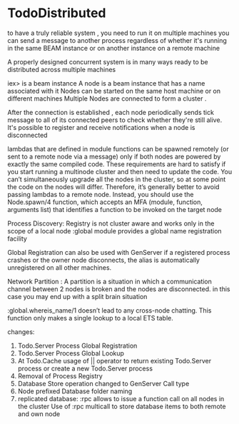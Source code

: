 # TodoDistributed

to have a truly reliable system , you need to run it on multiple machines 
you can send a message to another process regardless of whether it's running in the same BEAM instance or 
on another instance on a remote machine 

A properly designed concurrent system is in many ways ready to be distributed across multiple machines 

iex> is a beam instance
A node is a beam instance that has a name associated with it 
Nodes can be started on the same host machine or on different machines 
Multiple Nodes are connected to form a cluster . 

After the connection is established , each node periodically sends tick message to all of its connected peers
to check whether they're still alive. 
It's possible to register and receive notifications when a node is disconnected 

lambdas that are defined in module functions can be spawned
remotely (or sent to a remote node via a message) only if both nodes are powered by
exactly the same compiled code. These requirements are hard to satisfy if you start running
a multinode cluster and then need to update the code. You can’t simultaneously
upgrade all the nodes in the cluster, so at some point the code on the nodes will differ.
Therefore, it’s generally better to avoid passing lambdas to a remote node. Instead, you
should use the Node.spawn/4 function, which accepts an MFA (module, function, arguments
list) that identifies a function to be invoked on the target node

Process Discovery: 
	Registry is not cluster aware and works only in the scope of a local node
	:global module provides a global name registration facility 

Global Registration can also be used with GenServer 
if a registered process crashes or the owner node disconnects, the alias is automatically
unregistered on all other machines.

Network Partition : A partition is a situation in which a communication channel between 2 nodes is broken and 
the nodes are disconnected. in this case you may end up with a split brain situation 

:global.whereis_name/1 doesn’t lead to any cross-node
chatting. This function only makes a single lookup to a local ETS table.

changes: 
1. Todo.Server Process Global Registration
2. Todo.Server Process Global Lookup 
3. At Todo.Cache usage of || operator to return existing Todo.Server process or create a new Todo.Server process
4. Removal of Process Registry
5. Database Store operation changed to GenServer Call type 
6. Node prefixed Database folder naming 
7. replicated database:
	:rpc allows to issue a function call on all nodes in the cluster
	Use of :rpc multicall to store database items to both remote and own node

